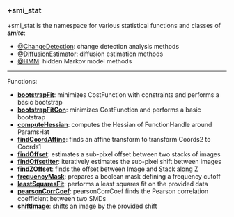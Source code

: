 ### +smi_stat

+smi_stat is the namespace for various statistical functions and classes of
***smite***:
- [@ChangeDetection](@ChangeDetection/README.md):
  change detection analysis methods
- [@DiffusionEstimator](@DiffusionEstimator/README.md):
  diffusion estimation methods
- [@HMM](@HMM/README.md):
  hidden Markov model methods

---

Functions:
- **[bootstrapFit](bootstrapFit.m)**:
  minimizes CostFunction with constraints and performs a basic bootstrap
- **[bootstrapFitCon](bootstrapFitCon.m)**:
  minimizes CostFunction and performs a basic bootstrap
- **[computeHessian](computeHessian.m)**:
  computes the Hessian of FunctionHandle around ParamsHat
- **[findCoordAffine](findCoordAffine.m)**:
  finds an affine transform to transform Coords2 to Coords1
- **[findOffset](findOffset.m)**:
  estimates a sub-pixel offset between two stacks of images
- **[findOffsetIter](findOffsetIter.m)**:
  iteratively estimates the sub-pixel shift between images
- **[findZOffset](findZOffset.m)**:
  finds the offset between Image and Stack along Z
- **[frequencyMask](frequencyMask.m)**:
  prepares a boolean mask defining a frequency cutoff
- **[leastSquaresFit](leastSquaresFit.m)**:
  performs a least squares fit on the provided data
- **[pearsonCorrCoef](pearsonCorrCoef.m)**:
  pearsonCorrCoef finds the Pearson correlation coefficient between two SMDs
- **[shiftImage](shiftImage.m)**:
  shifts an image by the provided shift
